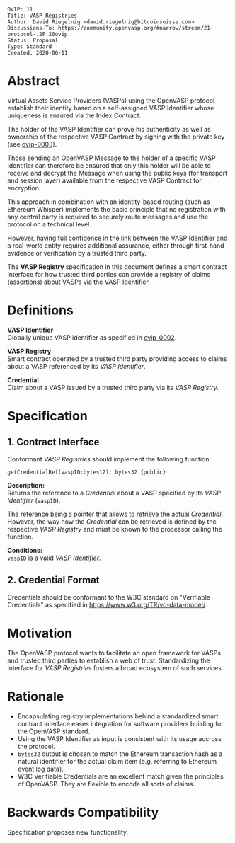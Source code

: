 ```pseudocode
OVIP: 11
Title: VASP Registries
Author: David Riegelnig <david.riegelnig@bitcoinsuisse.com>
Discussions-To: https://community.openvasp.org/#narrow/stream/21-protocol-.2F.20ovip
Status: Proposal
Type: Standard
Created: 2020-06-11
```

# Abstract

Virtual Assets Service Providers (VASPs) using the OpenVASP protocol establish their identity based on a self-assigned VASP Identifier whose uniqueness is ensured via the Index Contract.

The holder of the VASP Identifier can prove his authenticity as well as ownership of the respective VASP Contract by signing with the private key (see [ovip-0003]()).

Those sending an OpenVASP Message to the holder of a specific VASP Identifier can therefore be ensured that only this holder will be able to receive and decrypt the Message when using the public keys (for transport and session layer) available from the respective VASP Contract for encryption.

This approach in combination with an identity-based routing (such as Ethereum Whisper) implements the basic principle that no registration with any central party is required to securely route messages and use the protocol on a technical level.

However, having full confidence in the link between the VASP Identifier and a real-world entity requires additional assurance, either through first-hand evidence or verification by a trusted third party. 

The **VASP Registry** specification in this document defines a smart contract interface for how trusted third parties can provide a registry of claims (assertions) about VASPs via the VASP Identifier.

# Definitions

**VASP Identifier**</br>
Globally unique VASP identifier as specified in [ovip-0002]().

**VASP Registry**</br>
Smart contract operated by a trusted third party providing access to claims about a VASP referenced by its *VASP Identifier*.

**Credential**</br>
Claim about a VASP issued by a trusted third party via its *VASP Registry*.

# Specification

## 1. Contract Interface

Conformant *VASP Registries* should implement the following function:

```pseudocode
getCredentialRef(vaspID:bytes12): bytes32 {public}
```

**Description:**  
Returns the reference to a *Credential* about a VASP specified by its *VASP Identifier* (`vaspID`).

The reference being a pointer that allows to retrieve the actual *Credential*. However, the way how the  *Credential* can be retrieved is defined by the respective *VASP Registry* and must be known to the processor calling the function.

**Conditions:**  
`vaspID` is a valid *VASP Identifier*.

## 2. Credential Format

Credentials should be conformant to the W3C standard on "Verifiable Credentials" as specified in https://www.w3.org/TR/vc-data-model/.

# Motivation

The OpenVASP protocol wants to facilitate an open framework for VASPs and trusted third parties to establish a web of trust. Standardizing the interface for *VASP Registries* fosters a broad ecosystem of such services.

# Rationale

- Encapsulating registry implementations behind a standardized smart contract interface eases integration for software providers building for the OpenVASP standard.
- Using the VASP Identifier as input is consistent with its usage accross the protocol.
- `bytes32` output is chosen to match the Ethereum transaction hash as a natural identifier for the actual claim item (e.g. referring to Ethereum event log data).
- W3C Verifiable Credentials are an excellent match given the principles of OpenVASP. They are flexible to encode all sorts of claims.

# Backwards Compatibility

Specification proposes new functionality.
